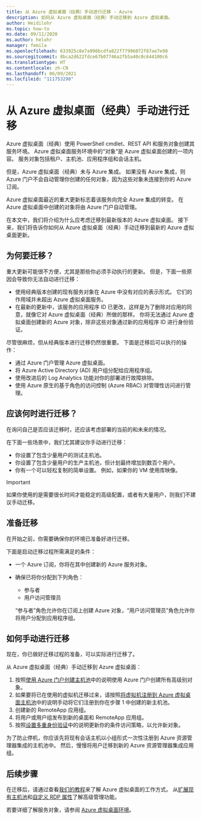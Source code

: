 ```yaml
---
title: 从 Azure 虚拟桌面（经典）手动进行迁移 - Azure
description: 如何从 Azure 虚拟桌面（经典）手动迁移到 Azure 虚拟桌面。
author: Heidilohr
ms.topic: how-to
ms.date: 09/11/2020
ms.author: helohr
manager: femila
ms.openlocfilehash: 633925c8e7a990bcdfa822f77996072f87ae7e90
ms.sourcegitcommit: 8bca2d622fdce67b07746a2fb5a40c0c644100c6
ms.translationtype: HT
ms.contentlocale: zh-CN
ms.lasthandoff: 06/09/2021
ms.locfileid: "111753298"
---
```

# <a name="migrate-manually-from-azure-virtual-desktop-classic"></a>从 Azure 虚拟桌面（经典）手动进行迁移

Azure 虚拟桌面（经典）使用 PowerShell cmdlet、REST API 和服务对象创建其服务环境。 Azure 虚拟桌面服务环境中的“对象”是 Azure 虚拟桌面创建的一项内容。 服务对象包括租户、主机池、应用程序组和会话主机。

但是，Azure 虚拟桌面（经典）未与 Azure 集成。 如果没有 Azure 集成，则 Azure 门户不会自动管理你创建的任何对象，因为这些对象未连接到你的 Azure 订阅。

Azure 虚拟桌面最近的重大更新标志着该服务向完全 Azure 集成的转变。 在 Azure 虚拟桌面中创建的对象将由 Azure 门户自动管理。

在本文中，我们将介绍为什么应考虑迁移到最新版本的 Azure 虚拟桌面。 接下来，我们将告诉你如何从 Azure 虚拟桌面（经典）手动迁移到最新的 Azure 虚拟桌面更新。

## <a name="why-migrate"></a>为何要迁移？

重大更新可能很不方便，尤其是那些你必须手动执行的更新。 但是，下面一些原因会导致你无法自动进行迁移：

- 使用经典版本创建的现有服务对象在 Azure 中没有对应的表示形式。 它们的作用域并未超出 Azure 虚拟桌面服务。
- 在最新的更新中，该服务的应用程序 ID 已更改，这样是为了删除对应用的同意，就像它对 Azure 虚拟桌面（经典）所做的那样。 你将无法通过 Azure 虚拟桌面创建新的 Azure 对象，除非这些对象通过新的应用程序 ID 进行身份验证。

尽管很麻烦，但从经典版本进行迁移仍然很重要。 下面是迁移后可以执行的操作：

- 通过 Azure 门户管理 Azure 虚拟桌面。
- 将 Azure Active Directory (AD) 用户组分配给应用程序组。
- 使用改进后的 Log Analytics 功能对你的部署进行故障排除。
- 使用 Azure 原生的基于角色的访问控制 (Azure RBAC) 对管理性访问进行管理。

## <a name="when-should-i-migrate"></a>应该何时进行迁移？

在询问自己是否应该迁移时，还应该考虑部署的当前的和未来的情况。

在下面一些场景中，我们尤其建议你手动进行迁移：

- 你设置了包含少量用户的测试主机池。
- 你设置了包含少量用户的生产主机池，但计划最终增加到数百个用户。
- 你有一个可以轻松复制的简单设置。 例如，如果你的 VM 使用库映像。

> [!IMPORTANT]
> 如果你使用的是需要很长时间才能稳定的高级配置，或者有大量用户，则我们不建议手动迁移。

## <a name="prepare-for-migration"></a>准备迁移

在开始之前，你需要确保你的环境已准备好进行迁移。

下面是启动迁移过程所需满足的条件：

- 一个 Azure 订阅，你将在其中创建新的 Azure 服务对象。
- 确保已将你分配到下列角色：
    
    - 参与者
    - 用户访问管理员
    
    “参与者”角色允许你在订阅上创建 Azure 对象，“用户访问管理员”角色允许你将用户分配到应用程序组。

## <a name="how-to-migrate-manually"></a>如何手动进行迁移

现在，你已做好迁移过程的准备，可以实际进行迁移了。

从 Azure 虚拟桌面（经典）手动迁移到 Azure 虚拟桌面：

1. 按照[使用 Azure 门户创建主机池](create-host-pools-azure-marketplace.md)中的说明使用 Azure 门户创建所有高级别对象。
2. 如果要将已在使用的虚拟机迁移过来，请按照[将虚拟机注册到 Azure 虚拟桌面主机池](create-host-pools-powershell.md#register-the-virtual-machines-to-the-azure-virtual-desktop-host-pool)中的说明手动将它们注册到你在步骤 1 中创建的新主机池。
3. 创建新的 RemoteApp 应用组。
4. 将用户或用户组发布到新的桌面和 RemoteApp 应用组。
5. 按照[设置多重身份验证](set-up-mfa.md)中的说明更新你的条件访问策略，以允许新对象。

为了防止停机，你应该先将现有会话主机以小组形式一次性注册到 Azure 资源管理器集成的主机池中。 然后，慢慢将用户迁移到新的 Azure 资源管理器集成应用组。

## <a name="next-steps"></a>后续步骤

在迁移后，请通过查看[我们的教程](create-host-pools-azure-marketplace.md)来了解 Azure 虚拟桌面的工作方式。 从[扩展现有主机池](expand-existing-host-pool.md)和[自定义 RDP 属性](customize-rdp-properties.md)了解高级管理功能。

若要详细了解服务对象，请参阅 [Azure 虚拟桌面环境](environment-setup.md)。
